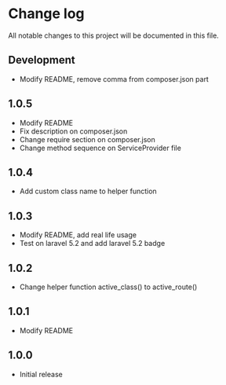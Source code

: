 # Change log

All notable changes to this project will be documented in this file.

## Development

- Modify README, remove comma from composer.json part

## 1.0.5

- Modify README
- Fix description on composer.json
- Change require section on composer.json
- Change method sequence on ServiceProvider file

## 1.0.4

- Add custom class name to helper function

## 1.0.3

- Modify README, add real life usage
- Test on laravel 5.2 and add laravel 5.2 badge

## 1.0.2

- Change helper function active_class() to active_route()

## 1.0.1

- Modify README

## 1.0.0

- Initial release
